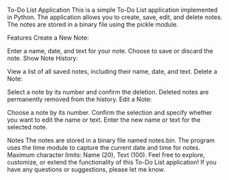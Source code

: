 To-Do List Application
This is a simple To-Do List application implemented in Python. The application allows you to create, save, edit, and delete notes. The notes are stored in a binary file using the pickle module.

Features
Create a New Note:

Enter a name, date, and text for your note.
Choose to save or discard the note.
Show Note History:

View a list of all saved notes, including their name, date, and text.
Delete a Note:

Select a note by its number and confirm the deletion.
Deleted notes are permanently removed from the history.
Edit a Note:

Choose a note by its number.
Confirm the selection and specify whether you want to edit the name or text.
Enter the new name or text for the selected note.

Notes
The notes are stored in a binary file named notes.bin.
The program uses the time module to capture the current date and time for notes.
Maximum character limits: Name (20), Text (100).
Feel free to explore, customize, or extend the functionality of this To-Do List application! If you have any questions or suggestions, please let me know.






